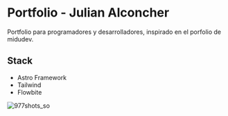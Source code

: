 # Portfolio - Julian Alconcher

Portfolio para programadores y desarrolladores, inspirado en el porfolio de midudev. 

## Stack

- Astro Framework
- Tailwind
- Flowbite

  
![977shots_so](https://github.com/user-attachments/assets/527be1b9-a437-4e0d-9435-eb51c9305538)

